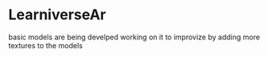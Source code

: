 # LearniverseAr

basic models are being develped working on it to improvize by adding more textures to the models

